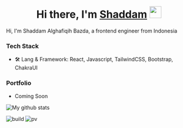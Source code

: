 <h1 align="center">Hi there, I'm <a href="https://www.blackcater.win/" target="_blank">Shaddam</a> <img
src="https://github.com/blackcater/blackcater/raw/main/images/Hi.gif" height="32" /></h1>

Hi, I'm Shaddam Alghafiqih Bazda, a frontend engineer from Indonesia

### Tech Stack

- 🛠 Lang & Framework: React, Javascript, TailwindCSS, Bootstrap, ChakraUI

### Portfolio

- Coming Soon

![My github stats](https://github-readme-stats.vercel.app/api?username=shaddamalbz&show_icons=true&theme=dracula&hide=stars,issues)

![build](https://github.com/mopig/mopig/workflows/build/badge.svg)
![pv](https://pageview.vercel.app/?github_user=shaddamalghafiqih)

